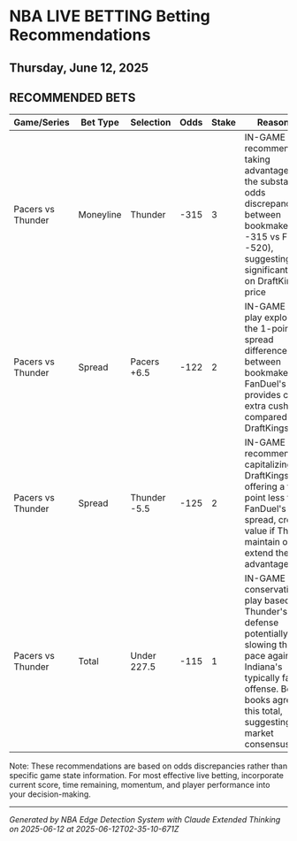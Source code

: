 # NBA LIVE BETTING Betting Recommendations
## Thursday, June 12, 2025

## RECOMMENDED BETS
| Game/Series | Bet Type | Selection | Odds | Stake | Reasoning |
|-------------|----------|-----------|------|-------|-----------|
| Pacers vs Thunder | Moneyline | Thunder | -315 | 3 | IN-GAME recommendation taking advantage of the substantial odds discrepancy between bookmakers (DK -315 vs FD -520), suggesting significant value on DraftKings' price |
| Pacers vs Thunder | Spread | Pacers +6.5 | -122 | 2 | IN-GAME value play exploiting the 1-point spread difference between bookmakers. FanDuel's +6.5 provides crucial extra cushion compared to DraftKings' +5.5 |
| Pacers vs Thunder | Spread | Thunder -5.5 | -125 | 2 | IN-GAME recommendation capitalizing on DraftKings offering a full point less than FanDuel's -6.5 spread, creating value if Thunder maintain or extend their advantage |
| Pacers vs Thunder | Total | Under 227.5 | -115 | 1 | IN-GAME conservative play based on Thunder's elite defense potentially slowing the pace against Indiana's typically fast offense. Both books agree on this total, suggesting market consensus |

Note: These recommendations are based on odds discrepancies rather than specific game state information. For most effective live betting, incorporate current score, time remaining, momentum, and player performance into your decision-making.

---
*Generated by NBA Edge Detection System with Claude Extended Thinking on 2025-06-12 at 2025-06-12T02-35-10-671Z*
